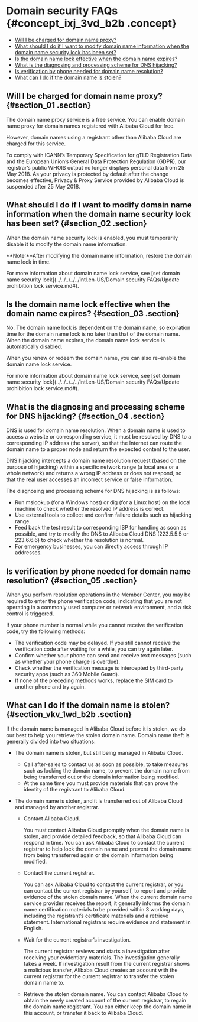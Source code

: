 # Domain security FAQs {#concept_ixj_3vd_b2b .concept}

-   [Will I be charged for domain name proxy?](#section_01)
-   [What should I do if I want to modify domain name information when the domain name security lock has been set?](#section_02)
-   [Is the domain name lock effective when the domain name expires?](#section_03)
-   [What is the diagnosing and processing scheme for DNS hijacking?](#section_04)
-   [Is verification by phone needed for domain name resolution?](#section_05)
-   [What can I do if the domain name is stolen?](#section_vkv_1wd_b2b)

## Will I be charged for domain name proxy? {#section_01 .section}

The domain name proxy service is a free service. You can enable domain name proxy for domain names registered with Alibaba Cloud for free.

However, domain names using a registrant other than Alibaba Cloud are charged for this service.

To comply with ICANN’s Temporary Specification for gTLD Registration Data and the European Union’s General Data Protection Regulation \(GDPR\), our registrar’s public WHOIS output no longer displays personal data from 25 May 2018. As your privacy is protected by default after the change becomes effective, Privacy & Proxy Service provided by Alibaba Cloud is suspended after 25 May 2018.

## What should I do if I want to modify domain name information when the domain name security lock has been set? {#section_02 .section}

When the domain name security lock is enabled, you must temporarily disable it to modify the domain name information.

**Note:**After modifying the domain name information, restore the domain name lock in time.

For more information about domain name lock service, see [set domain name security lock](../../../../../intl.en-US/Domain security FAQs/Update prohibition lock service.md#).

## Is the domain name lock effective when the domain name expires? {#section_03 .section}

No. The domain name lock is dependent on the domain name, so expiration time for the domain name lock is no later than that of the domain name. When the domain name expires, the domain name lock service is automatically disabled.

When you renew or redeem the domain name, you can also re-enable the domain name lock service.

For more information about domain name lock service, see [set domain name security lock](../../../../../intl.en-US/Domain security FAQs/Update prohibition lock service.md#).

## What is the diagnosing and processing scheme for DNS hijacking? {#section_04 .section}

DNS is used for domain name resolution. When a domain name is used to access a website or corresponding service, it must be resolved by DNS to a corresponding IP address \(the server\), so that the Internet can route the domain name to a proper node and return the expected content to the user.

DNS hijacking intercepts a domain name resolution request \(based on the purpose of hijacking\) within a specific network range \(a local area or a whole network\) and returns a wrong IP address or does not respond, so that the real user accesses an incorrect service or false information.

The diagnosing and processing scheme for DNS hijacking is as follows:

-   Run mslookup \(for a Windows host\) or dig \(for a Linux host\) on the local machine to check whether the resolved IP address is correct.
-   Use external tools to collect and confirm failure details such as hijacking range.
-   Feed back the test result to corresponding ISP for handling as soon as possible, and try to modify the DNS to Alibaba Cloud DNS \(223.5.5.5 or 223.6.6.6\) to check whether the resolution is normal.
-   For emergency businesses, you can directly access through IP addresses.

## Is verification by phone needed for domain name resolution? {#section_05 .section}

When you perform resolution operations in the Member Center, you may be required to enter the phone verification code, indicating that you are not operating in a commonly used computer or network environment, and a risk control is triggered.

If your phone number is normal while you cannot receive the verification code, try the following methods:

-   The verification code may be delayed. If you still cannot receive the verification code after waiting for a while, you can try again later.
-   Confirm whether your phone can send and receive text messages \(such as whether your phone charge is overdue\).
-   Check whether the verification message is intercepted by third-party security apps \(such as 360 Mobile Guard\).
-   If none of the preceding methods works, replace the SIM card to another phone and try again.

## What can I do if the domain name is stolen? {#section_vkv_1wd_b2b .section}

If the domain name is managed in Alibaba Cloud before it is stolen, we do our best to help you retrieve the stolen domain name. Domain name theft is generally divided into two situations:

-   The domain name is stolen, but still being managed in Alibaba Cloud.

    -   Call after-sales to contact us as soon as possible, to take measures such as locking the domain name, to prevent the domain name from being transferred out or the domain information being modified.
    -   At the same time you must provide materials that can prove the identity of the registrant to Alibaba Cloud.
-   The domain name is stolen, and it is transferred out of Alibaba Cloud and managed by another registrar.

    -   Contact Alibaba Cloud.

        You must contact Alibaba Cloud promptly when the domain name is stolen, and provide detailed feedback, so that Alibaba Cloud can respond in time. You can ask Alibaba Cloud to contact the current registrar to help lock the domain name and prevent the domain name from being transferred again or the domain information being modified.

    -   Contact the current registrar.

        You can ask Alibaba Cloud to contact the current registrar, or you can contact the current registrar by yourself, to report and provide evidence of the stolen domain name. When the current domain name service provider receives the report, it generally informs the domain name certification materials to be provided within 3 working days, including the registrant’s certificate materials and a retrieve statement. International registrars require evidence and statement in English.

    -   Wait for the current registrar’s investigation.

        The current registrar reviews and starts a investigation after receiving your evidentiary materials. The investigation generally takes a week. If investigation result from the current registrar shows a malicious transfer, Alibaba Cloud creates an account with the current registrar for the current registrar to transfer the stolen domain name to.

    -   Retrieve the stolen domain name. You can contact Alibaba Cloud to obtain the newly created account of the current registrar, to regain the domain name registrant. You can either keep the domain name in this account, or transfer it back to Alibaba Cloud.


